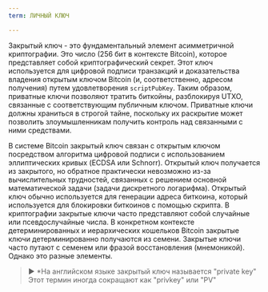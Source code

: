 ```yaml
---
term: ЛИЧНЫЙ КЛЮЧ

---
```

Закрытый ключ - это фундаментальный элемент асимметричной криптографии. Это число (256 бит в контексте Bitcoin), которое представляет собой криптографический секрет. Этот ключ используется для цифровой подписи транзакций и доказательства владения открытым ключом Bitcoin (и, соответственно, адресом получения) путем удовлетворения `scriptPubKey`. Таким образом, приватные ключи позволяют тратить биткойны, разблокируя UTXO, связанные с соответствующим публичным ключом. Приватные ключи должны храниться в строгой тайне, поскольку их раскрытие может позволить злоумышленникам получить контроль над связанными с ними средствами.

В системе Bitcoin закрытый ключ связан с открытым ключом посредством алгоритма цифровой подписи с использованием эллиптических кривых (ECDSA или Schnorr). Открытый ключ получается из закрытого, но обратное практически невозможно из-за вычислительных трудностей, связанных с решением основной математической задачи (задачи дискретного логарифма). Открытый ключ обычно используется для генерации адреса биткоина, который используется для блокировки биткоинов с помощью скрипта. В криптографии закрытые ключи часто представляют собой случайные или псевдослучайные числа. В конкретном контексте детерминированных и иерархических кошельков Bitcoin закрытые ключи детерминированно получаются из семени. Закрытые ключи часто путают с семенем или фразой восстановления (мнемоникой). Однако это разные элементы.

> ► *На английском языке закрытый ключ называется "private key" Этот термин иногда сокращают как "privkey" или "PV"